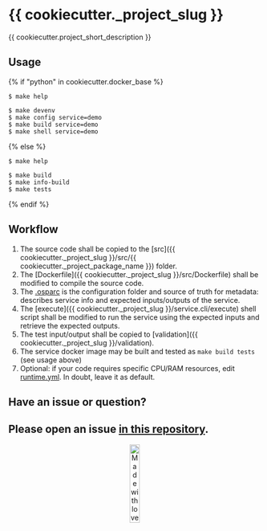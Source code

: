 # {{ cookiecutter._project_slug }}

{{ cookiecutter.project_short_description }}

## Usage
{% if "python" in cookiecutter.docker_base %}
```console
$ make help

$ make devenv
$ make config service=demo
$ make build service=demo
$ make shell service=demo
```
{% else %}
```console
$ make help

$ make build
$ make info-build
$ make tests
```
{% endif %}

## Workflow

1. The source code shall be copied to the [src]({{ cookiecutter._project_slug }}/src/{{ cookiecutter._project_package_name }}) folder.
2. The [Dockerfile]({{ cookiecutter._project_slug }}/src/Dockerfile) shall be modified to compile the source code.
3. The [.osparc](.osparc) is the configuration folder and source of truth for metadata: describes service info and expected inputs/outputs of the service.
4. The [execute]({{ cookiecutter._project_slug }}/service.cli/execute) shell script shall be modified to run the service using the expected inputs and retrieve the expected outputs.
5. The test input/output shall be copied to [validation]({{ cookiecutter._project_slug }}/validation).
6. The service docker image may be built and tested as ``make build tests`` (see usage above)
7. Optional: if your code requires specific CPU/RAM resources, edit [runtime.yml](.osparc/runtime.yml). In doubt, leave it as default.

## Have an issue or question?
Please open an issue [in this repository](https://github.com/ITISFoundation/cookiecutter-osparc-service/issues/).
---
<p align="center">
<image src="https://github.com/ITISFoundation/osparc-simcore-python-client/blob/4e8b18494f3191d55f6692a6a605818aeeb83f95/docs/_media/mwl.png" alt="Made with love at www.z43.swiss" width="20%" />
</p>

